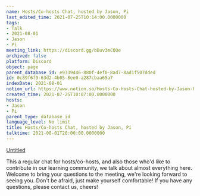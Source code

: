```yaml
---
name: Hosts/Co-hosts Chat, hosted by Jason, Pi
last_edited_time: 2021-07-25T10:14:00.0000000
tags:
- Talk
- 2021-08-01
- Jason
- Pi
meeting_link: https://discord.gg/bBuv3mCQQe
archived: false
platform: Discord
object: page
parent_database_id: e9339446-880f-4ef0-8ad7-8ad1f507dded
id: 0c89f6f9-63d2-4b05-8ee0-a287cbaa65a7
indexDate: 2021-08-01
notion_url: https://www.notion.so/Hosts-Co-hosts-Chat-hosted-by-Jason-Pi-0c89f6f963d24b058ee0a287cbaa65a7
created_time: 2021-07-25T10:07:00.0000000
hosts:
- Jason
- Pi
parent_type: database_id
language_level: No limit
title: Hosts/Co-hosts Chat, hosted by Jason, Pi
talktime: 2021-08-01T20:00:00.0000000
---
```




[Untitled](https://www.notion.so/cb083fc4f0b7459aa5afe1900ef25a1f)   


This a regular chat for hosts/co-hosts, and also those who'd like to contribute in our learning community, we talk about almost everything here. Welcome to bring your questions to the meeting, we're looking forward to seeing you. Don't be afraid, just make yourself comfortable!
If you have any questions, please contact us, cheers!







